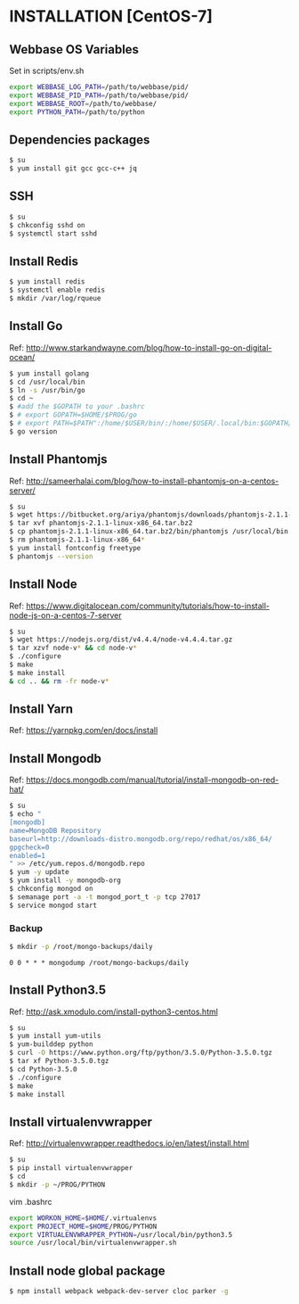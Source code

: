 # INSTALLATION [CentOS-7]

## Webbase OS Variables

Set in scripts/env.sh
```bash
export WEBBASE_LOG_PATH=/path/to/webbase/pid/
export WEBBASE_PID_PATH=/path/to/webbase/pid/
export WEBBASE_ROOT=/path/to/webbase/
export PYTHON_PATH=/path/to/python
```

## Dependencies packages

```bash
$ su
$ yum install git gcc gcc-c++ jq
```

## SSH

```bash
$ su
$ chkconfig sshd on
$ systemctl start sshd
```

## Install Redis

```bash
$ yum install redis
$ systemctl enable redis
$ mkdir /var/log/rqueue
```

## Install Go

Ref: http://www.starkandwayne.com/blog/how-to-install-go-on-digital-ocean/

```bash
$ yum install golang
$ cd /usr/local/bin
$ ln -s /usr/bin/go
$ cd ~
$ #add the $GOPATH to your .bashrc
$ # export GOPATH=$HOME/$PROG/go
$ # export PATH=$PATH":/home/$USER/bin/:/home/$USER/.local/bin:$GOPATH/bin"
$ go version
```

## Install Phantomjs

Ref: http://sameerhalai.com/blog/how-to-install-phantomjs-on-a-centos-server/

```bash
$ su
$ wget https://bitbucket.org/ariya/phantomjs/downloads/phantomjs-2.1.1-linux-x86_64.tar.bz2
$ tar xvf phantomjs-2.1.1-linux-x86_64.tar.bz2
$ cp phantomjs-2.1.1-linux-x86_64.tar.bz2/bin/phantomjs /usr/local/bin
$ rm phantomjs-2.1.1-linux-x86_64*
$ yum install fontconfig freetype
$ phantomjs --version
```

## Install Node

Ref: https://www.digitalocean.com/community/tutorials/how-to-install-node-js-on-a-centos-7-server

```bash
$ su
$ wget https://nodejs.org/dist/v4.4.4/node-v4.4.4.tar.gz
$ tar xzvf node-v* && cd node-v*
$ ./configure
$ make
$ make install
& cd .. && rm -fr node-v*
```

## Install Yarn

Ref: https://yarnpkg.com/en/docs/install

## Install Mongodb

Ref: https://docs.mongodb.com/manual/tutorial/install-mongodb-on-red-hat/

```bash
$ su
$ echo "
[mongodb]
name=MongoDB Repository
baseurl=http://downloads-distro.mongodb.org/repo/redhat/os/x86_64/
gpgcheck=0
enabled=1
" >> /etc/yum.repos.d/mongodb.repo
$ yum -y update
$ yum install -y mongodb-org
$ chkconfig mongod on
$ semanage port -a -t mongod_port_t -p tcp 27017
$ service mongod start
```


### Backup

```bash
$ mkdir -p /root/mongo-backups/daily
```

```crontab
0 0 * * * mongodump /root/mongo-backups/daily
```

## Install Python3.5

Ref: http://ask.xmodulo.com/install-python3-centos.html

```bash
$ su
$ yum install yum-utils
$ yum-builddep python
$ curl -O https://www.python.org/ftp/python/3.5.0/Python-3.5.0.tgz
$ tar xf Python-3.5.0.tgz
$ cd Python-3.5.0
$ ./configure
$ make
$ make install
```

## Install virtualenvwrapper

Ref: http://virtualenvwrapper.readthedocs.io/en/latest/install.html

```bash
$ su
$ pip install virtualenvwrapper
$ cd
$ mkdir -p ~/PROG/PYTHON
```

vim .bashrc
```bash
export WORKON_HOME=$HOME/.virtualenvs
export PROJECT_HOME=$HOME/PROG/PYTHON
export VIRTUALENVWRAPPER_PYTHON=/usr/local/bin/python3.5
source /usr/local/bin/virtualenvwrapper.sh
```

## Install node global package

```bash
$ npm install webpack webpack-dev-server cloc parker -g
```


